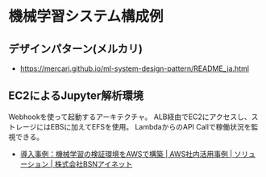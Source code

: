 # 機械学習システム構成例

## デザインパターン(メルカリ)
- https://mercari.github.io/ml-system-design-pattern/README_ja.html

## EC2によるJupyter解析環境

Webhookを使って起動するアーキテクチャ。
ALB経由でEC2にアクセスし、ストレージにはEBSに加えてEFSを使用。
LambdaからのAPI Callで稼働状況を監視できる。

- [導入事例：機械学習の検証環境をAWSで構築 | AWS社内活用事例 | ソリューション | 株式会社BSNアイネット](https://www.bsnnet.co.jp/solution/casestudy/case03.html)